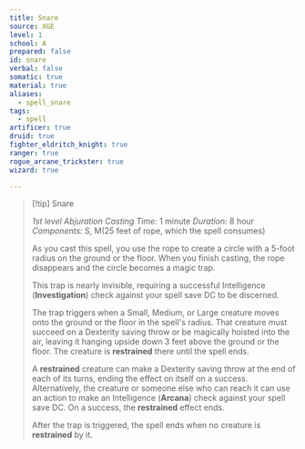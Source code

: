 ```yaml
---
title: Snare
source: XGE
level: 1
school: A
prepared: false
id: snare
verbal: false
somatic: true
material: true
aliases:
  - spell_snare
tags:
  - spell
artificer: true
druid: true
fighter_eldritch_knight: true
ranger: true
rogue_arcane_trickster: true
wizard: true

---
```

>[!tip] Snare
>
> *1st level Abjuration*
> *Casting Time:* 1 minute
> *Duration:* 8 hour
> *Components:* S, M(25 feet of rope, which the spell consumes)
>
>As you cast this spell, you use the rope to create a circle with a 5-foot radius on the ground or the floor. When you finish casting, the rope disappears and the circle becomes a magic trap.
>
>This trap is nearly invisible, requiring a successful Intelligence (**Investigation**) check against your spell save DC to be discerned.
>
>The trap triggers when a Small, Medium, or Large creature moves onto the ground or the floor in the spell's radius. That creature must succeed on a Dexterity saving throw or be magically hoisted into the air, leaving it hanging upside down 3 feet above the ground or the floor. The creature is **restrained** there until the spell ends.
>
>A **restrained** creature can make a Dexterity saving throw at the end of each of its turns, ending the effect on itself on a success. Alternatively, the creature or someone else who can reach it can use an action to make an Intelligence (**Arcana**) check against your spell save DC. On a success, the **restrained** effect ends.
>
>After the trap is triggered, the spell ends when no creature is **restrained** by it.
>

